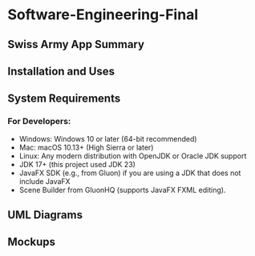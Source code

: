 # Software-Engineering-Final

## Swiss Army App Summary

## Installation and Uses

## System Requirements
### For Developers:
* Windows: Windows 10 or later (64-bit recommended)
* Mac: macOS 10.13+ (High Sierra or later)
* Linux: Any modern distribution with OpenJDK or Oracle JDK support
* JDK 17+ (this project used JDK 23)
* JavaFX SDK (e.g., from Gluon) if you are using a JDK that does not include JavaFX
* Scene Builder from GluonHQ (supports JavaFX FXML editing).

## UML Diagrams

## Mockups
